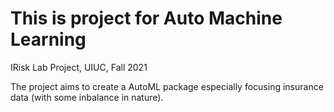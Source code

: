 # This is project for Auto Machine Learning

IRisk Lab Project, UIUC, Fall 2021

The project aims to create a AutoML package especially focusing insurance data (with some inbalance in nature).
